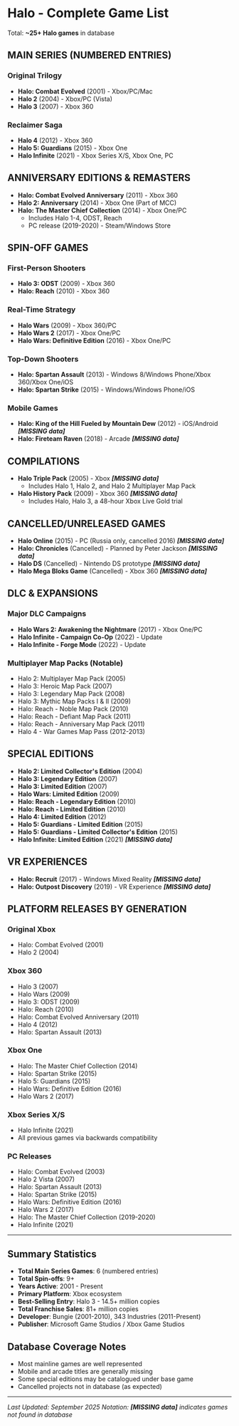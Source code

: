 # Halo - Complete Game List

Total: **~25+ Halo games** in database

## MAIN SERIES (NUMBERED ENTRIES)

### Original Trilogy
- **Halo: Combat Evolved** (2001) - Xbox/PC/Mac
- **Halo 2** (2004) - Xbox/PC (Vista)
- **Halo 3** (2007) - Xbox 360

### Reclaimer Saga
- **Halo 4** (2012) - Xbox 360
- **Halo 5: Guardians** (2015) - Xbox One
- **Halo Infinite** (2021) - Xbox Series X/S, Xbox One, PC

## ANNIVERSARY EDITIONS & REMASTERS

- **Halo: Combat Evolved Anniversary** (2011) - Xbox 360
- **Halo 2: Anniversary** (2014) - Xbox One (Part of MCC)
- **Halo: The Master Chief Collection** (2014) - Xbox One/PC
  - Includes Halo 1-4, ODST, Reach
  - PC release (2019-2020) - Steam/Windows Store

## SPIN-OFF GAMES

### First-Person Shooters
- **Halo 3: ODST** (2009) - Xbox 360
- **Halo: Reach** (2010) - Xbox 360

### Real-Time Strategy
- **Halo Wars** (2009) - Xbox 360/PC
- **Halo Wars 2** (2017) - Xbox One/PC
- **Halo Wars: Definitive Edition** (2016) - Xbox One/PC

### Top-Down Shooters
- **Halo: Spartan Assault** (2013) - Windows 8/Windows Phone/Xbox 360/Xbox One/iOS
- **Halo: Spartan Strike** (2015) - Windows/Windows Phone/iOS

### Mobile Games
- **Halo: King of the Hill Fueled by Mountain Dew** (2012) - iOS/Android ***[MISSING data]***
- **Halo: Fireteam Raven** (2018) - Arcade ***[MISSING data]***

## COMPILATIONS

- **Halo Triple Pack** (2005) - Xbox ***[MISSING data]***
  - Includes Halo 1, Halo 2, and Halo 2 Multiplayer Map Pack
- **Halo History Pack** (2009) - Xbox 360 ***[MISSING data]***
  - Includes Halo, Halo 3, a 48-hour Xbox Live Gold trial

## CANCELLED/UNRELEASED GAMES

- **Halo Online** (2015) - PC (Russia only, cancelled 2016) ***[MISSING data]***
- **Halo: Chronicles** (Cancelled) - Planned by Peter Jackson ***[MISSING data]***
- **Halo DS** (Cancelled) - Nintendo DS prototype ***[MISSING data]***
- **Halo Mega Bloks Game** (Cancelled) - Xbox 360 ***[MISSING data]***

## DLC & EXPANSIONS

### Major DLC Campaigns
- **Halo Wars 2: Awakening the Nightmare** (2017) - Xbox One/PC
- **Halo Infinite - Campaign Co-Op** (2022) - Update
- **Halo Infinite - Forge Mode** (2022) - Update

### Multiplayer Map Packs (Notable)
- Halo 2: Multiplayer Map Pack (2005)
- Halo 3: Heroic Map Pack (2007)
- Halo 3: Legendary Map Pack (2008)
- Halo 3: Mythic Map Packs I & II (2009)
- Halo: Reach - Noble Map Pack (2010)
- Halo: Reach - Defiant Map Pack (2011)
- Halo: Reach - Anniversary Map Pack (2011)
- Halo 4 - War Games Map Pass (2012-2013)

## SPECIAL EDITIONS

- **Halo 2: Limited Collector's Edition** (2004)
- **Halo 3: Legendary Edition** (2007)
- **Halo 3: Limited Edition** (2007)
- **Halo Wars: Limited Edition** (2009)
- **Halo: Reach - Legendary Edition** (2010)
- **Halo: Reach - Limited Edition** (2010)
- **Halo 4: Limited Edition** (2012)
- **Halo 5: Guardians - Limited Edition** (2015)
- **Halo 5: Guardians - Limited Collector's Edition** (2015)
- **Halo Infinite: Limited Edition** (2021) ***[MISSING data]***

## VR EXPERIENCES

- **Halo: Recruit** (2017) - Windows Mixed Reality ***[MISSING data]***
- **Halo: Outpost Discovery** (2019) - VR Experience ***[MISSING data]***

## PLATFORM RELEASES BY GENERATION

### Original Xbox
- Halo: Combat Evolved (2001)
- Halo 2 (2004)

### Xbox 360
- Halo 3 (2007)
- Halo Wars (2009)
- Halo 3: ODST (2009)
- Halo: Reach (2010)
- Halo: Combat Evolved Anniversary (2011)
- Halo 4 (2012)
- Halo: Spartan Assault (2013)

### Xbox One
- Halo: The Master Chief Collection (2014)
- Halo: Spartan Strike (2015)
- Halo 5: Guardians (2015)
- Halo Wars: Definitive Edition (2016)
- Halo Wars 2 (2017)

### Xbox Series X/S
- Halo Infinite (2021)
- All previous games via backwards compatibility

### PC Releases
- Halo: Combat Evolved (2003)
- Halo 2 Vista (2007)
- Halo: Spartan Assault (2013)
- Halo: Spartan Strike (2015)
- Halo Wars: Definitive Edition (2016)
- Halo Wars 2 (2017)
- Halo: The Master Chief Collection (2019-2020)
- Halo Infinite (2021)

---

## Summary Statistics
- **Total Main Series Games**: 6 (numbered entries)
- **Total Spin-offs**: 9+
- **Years Active**: 2001 - Present
- **Primary Platform**: Xbox ecosystem
- **Best-Selling Entry**: Halo 3 - 14.5+ million copies
- **Total Franchise Sales**: 81+ million copies
- **Developer**: Bungie (2001-2010), 343 Industries (2011-Present)
- **Publisher**: Microsoft Game Studios / Xbox Game Studios

## Database Coverage Notes
- Most mainline games are well represented
- Mobile and arcade titles are generally missing
- Some special editions may be catalogued under base game
- Cancelled projects not in database (as expected)

---

*Last Updated: September 2025*
*Notation: ***[MISSING data]*** indicates games not found in database*